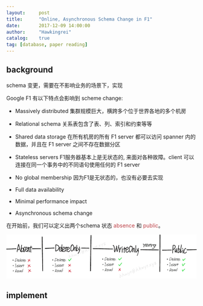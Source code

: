 ```yaml
---
layout:     post
title:      "Online, Asynchronous Schema Change in F1"
date:       2017-12-09 14:00:00
author:     "Hawkingrei"
catalog:    true
tag: [database, paper reading]
---
```



## background

schema 变更，需要在不影响业务的场景下，实现

Google F1 有以下特点会影响到 scheme change:

- Massively distributed
集群规模巨大，横跨多个位于世界各地的多个机房
- Relational schema
关系表包含了表、列、索引和约束等等
- Shared data storage
在所有机房的所有 F1 server 都可以访问 spanner 内的数据，并且在 F1 server 之间不存在数据分区
- Stateless servers
F1服务器基本上是无状态的, 来面对各种故障。client 可以连接在同一个事务中的不同语句使用任何的 F1 server
- No global membership
因为F1是无状态的，也没有必要去实现

- Full data availability
- Minimal performance impact
- Asynchronous schema change

在开始前，我们可以定义出两个schema 状态 <font color="#bd4147">absence</font> 和 <font color="#bd4147">public</font>。

![](assets/images/f1_online_schema_change/schema-change-process.png)
## implement
